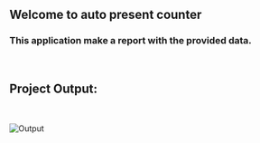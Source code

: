 ## Welcome to auto present counter

### This application make a report with the provided data.

</br>

## Project Output:

</br>

![Output](https://i.ibb.co/tX6fz1s/output.png)
